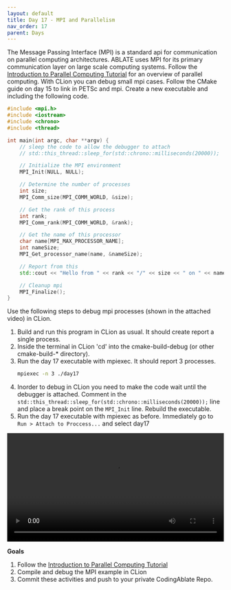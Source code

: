 ```yaml
---
layout: default
title: Day 17 - MPI and Parallelism
nav_order: 17
parent: Days
---
```


The Message Passing Interface (MPI) is a standard api for communication on parallel computing architectures. ABLATE uses MPI for its primary communication layer on large scale computing systems. Follow the [Introduction to Parallel Computing Tutorial](https://hpc.llnl.gov/documentation/tutorials/introduction-parallel-computing-tutorial) for an overview of parallel computing.  With CLion you can debug small mpi cases.  Follow the CMake guide on day 15 to link in PETSc and mpi.  Create a new executable and including the following code.

```c++
#include <mpi.h>
#include <iostream>
#include <chrono>
#include <thread>

int main(int argc, char **argv) {
    // sleep the code to allow the debugger to attach
    // std::this_thread::sleep_for(std::chrono::milliseconds(20000));

    // Initialize the MPI environment
    MPI_Init(NULL, NULL);

    // Determine the number of processes
    int size;
    MPI_Comm_size(MPI_COMM_WORLD, &size);

    // Get the rank of this process
    int rank;
    MPI_Comm_rank(MPI_COMM_WORLD, &rank);

    // Get the name of this processor
    char name[MPI_MAX_PROCESSOR_NAME];
    int nameSize;
    MPI_Get_processor_name(name, &nameSize);

    // Report from this
    std::cout << "Hello from " << rank << "/" << size << " on " << name << std::endl;

    // Cleanup mpi
    MPI_Finalize();
}
```

Use the following steps to debug mpi processes (shown in the attached video) in CLion.

1. Build and run this program in CLion as usual.  It should create report a single process.
2. Inside the terminal in CLion 'cd' into the cmake-build-debug (or other cmake-build-* directory).
3. Run the day 17 executable with mpiexec.  It should report 3 processes.
   ```bash
   mpiexec -n 3 ./day17
   ```
4. Inorder to debug in CLion you need to make the code wait until the debugger is attached.  Comment in the `std::this_thread::sleep_for(std::chrono::milliseconds(20000));` line and place a break point on the `MPI_Init` line. Rebuild the executable.
5. Run the day 17 executable with mpiexec as before. Immediately go to `Run > Attach to Proccess...` and select day17

<video style="width: 100%" controls>
    <source src="clionMpi.webm"
            type="video/webm">
    Sorry, your browser doesn't support embedded videos.
</video>

**Goals**
1. Follow the [Introduction to Parallel Computing Tutorial](https://hpc.llnl.gov/documentation/tutorials/introduction-parallel-computing-tutorial)
2. Compile and debug the MPI example in CLion
3. Commit these activities and push to your private CodingAblate Repo.